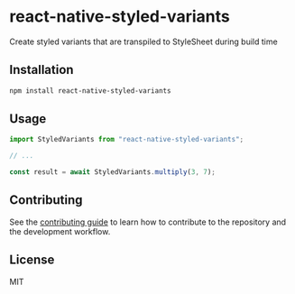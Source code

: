 # react-native-styled-variants

Create styled variants that are transpiled to StyleSheet during build time

## Installation

```sh
npm install react-native-styled-variants
```

## Usage

```js
import StyledVariants from "react-native-styled-variants";

// ...

const result = await StyledVariants.multiply(3, 7);
```

## Contributing

See the [contributing guide](CONTRIBUTING.md) to learn how to contribute to the repository and the development workflow.

## License

MIT
